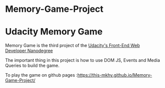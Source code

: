 # Memory-Game-Project

# Udacity Memory Game

Memory Game is the third project of the [Udacity's Front-End Web Developer Nanodegree](https://www.udacity.com/course/front-end-web-developer-nanodegree--nd001?v=fe1)

The important thing in this project is how to use DOM JS, Events and Media Queries to build the game.

To play the game on github pages :https://this-mkhy.github.io/Memory-Game-Project/
